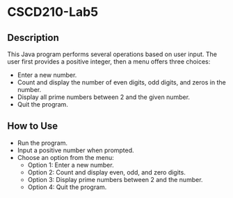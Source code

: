 # CSCD210-Lab5
## Description
This Java program performs several operations based on user input. The user first provides a positive integer, then a menu offers three choices:

- Enter a new number.
- Count and display the number of even digits, odd digits, and zeros in the number.
- Display all prime numbers between 2 and the given number.
- Quit the program.

## How to Use
- Run the program.
- Input a positive number when prompted.
- Choose an option from the menu:
  - Option 1: Enter a new number.
  - Option 2: Count and display even, odd, and zero digits.
  - Option 3: Display prime numbers between 2 and the number.
  - Option 4: Quit the program.
